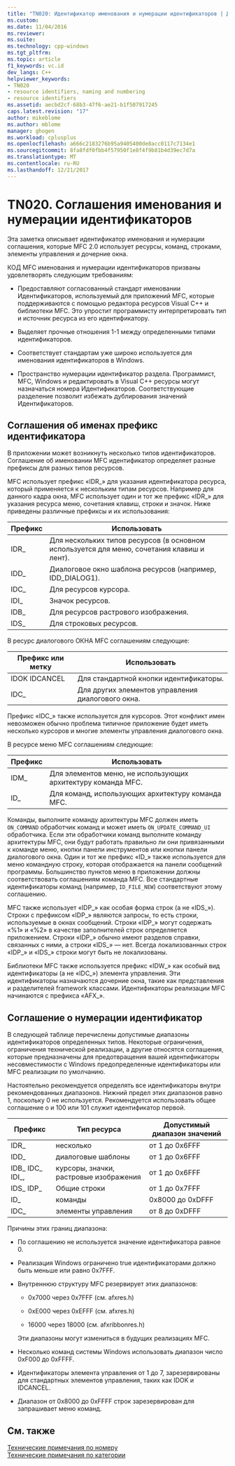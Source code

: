 ```yaml
---
title: "TN020: Идентификатор именования и нумерации идентификаторов | Документы Microsoft"
ms.custom: 
ms.date: 11/04/2016
ms.reviewer: 
ms.suite: 
ms.technology: cpp-windows
ms.tgt_pltfrm: 
ms.topic: article
f1_keywords: vc.id
dev_langs: C++
helpviewer_keywords:
- TN020
- resource identifiers, naming and numbering
- resource identifiers
ms.assetid: aecbd2cf-68b3-47f6-ae21-b1f507917245
caps.latest.revision: "17"
author: mikeblome
ms.author: mblome
manager: ghogen
ms.workload: cplusplus
ms.openlocfilehash: a666c2183276b95a9405400de8acc0117c7134e1
ms.sourcegitcommit: 8fa8fdf0fbb4f57950f1e8f4f9b81b4d39ec7d7a
ms.translationtype: MT
ms.contentlocale: ru-RU
ms.lasthandoff: 12/21/2017
---
```

# <a name="tn020-id-naming-and-numbering-conventions"></a>TN020. Соглашения именования и нумерации идентификаторов
Эта заметка описывает идентификатор именования и нумерации соглашения, которые MFC 2.0 использует ресурсы, команд, строками, элементы управления и дочерние окна.  
  
 КОД MFC именования и нумерации идентификаторов призваны удовлетворять следующим требованиям:  
  
-   Предоставляют согласованный стандарт именовании Идентификаторов, используемый для приложений MFC, которые поддерживаются с помощью редактора ресурсов Visual C++ и библиотеки MFC. Это упростит программисту интерпретировать тип и источник ресурса из его идентификатору.  
  
-   Выделяет прочные отношения 1-1 между определенными типами идентификаторов.  
  
-   Соответствует стандартам уже широко используется для именования идентификаторов в Windows.  
  
-   Пространство нумерации идентификатор раздела. Программист, MFC, Windows и редактировать в Visual C++ ресурсы могут назначаться номера Идентификаторов. Соответствующие разделение позволит избежать дублирования значений Идентификаторов.  
  
## <a name="the-id-prefix-naming-convention"></a>Соглашения об именах префикс идентификатора  
 В приложении может возникнуть несколько типов идентификаторов. Соглашение об именовании MFC идентификатор определяет разные префиксы для разных типов ресурсов.  
  
 MFC использует префикс «IDR_» для указания идентификатора ресурса, который применяется к нескольким типам ресурсов. Например для данного кадра окна, MFC использует один и тот же префикс «IDR_» для указания ресурса меню, сочетания клавиш, строки и значок. Ниже приведены различные префиксы и их использования:  
  
|Префикс|Использовать|  
|------------|---------|  
|IDR_|Для нескольких типов ресурсов (в основном используется для меню, сочетания клавиш и лент).|  
|IDD_|Диалоговое окно шаблона ресурсов (например, IDD_DIALOG1).|  
|IDC_|Для ресурсов курсора.|  
|IDI_|Значок ресурсов.|  
|IDB_|Для ресурсов растрового изображения.|  
|IDS_|Для строковых ресурсов.|  
  
 В ресурс диалогового ОКНА MFC соглашениям следующие:  
  
|Префикс или метку|Использовать|  
|---------------------|---------|  
|IDOK IDCANCEL|Для стандартной кнопки идентификаторы.|  
|IDC_|Для других элементов управления диалогового окна.|  
  
 Префикс «IDC_» также используется для курсоров. Этот конфликт имен невозможен обычно проблема типичное приложение будет иметь несколько курсоров и многие элементы управления диалогового окна.  
  
 В ресурсе меню MFC соглашениям следующие:  
  
|Префикс|Использовать|  
|------------|---------|  
|IDM_|Для элементов меню, не использующих архитектуру команда MFC.|  
|ID_|Для команд, использующих архитектуру команда MFC.|  
  
 Команды, выполните команду архитектуры MFC должен иметь `ON_COMMAND` обработчик команд и может иметь `ON_UPDATE_COMMAND_UI` обработчика. Если эти обработчики команд выполните команду архитектуры MFC, они будут работать правильно ли они привязанными к команде меню, кнопки панели инструментов или кнопки панели диалогового окна. Один и тот же префикс «ID_» также используется для меню командную строку, которая отображается на панели сообщений программы. Большинство пунктов меню в приложении должны соответствовать соглашениям команда MFC. Все стандартные идентификаторы команд (например, `ID_FILE_NEW`) соответствуют этому соглашению.  
  
 MFC также использует «IDP_» как особая форма строк (а не «IDS_»). Строки с префиксом «IDP_» являются запросы, то есть строки, используемые в окнах сообщений. Строки «IDP_» могут содержать «%1» и «%2» в качестве заполнителей строк определяется приложением. Строки «IDP_» обычно имеют разделов справки, связанных с ними, а строки «IDS_» — нет. Всегда локализованных строк «IDP_» и «IDS_» строки могут быть не локализованы.  
  
 Библиотеки MFC также используется префикс «IDW_» как особый вид идентификаторы (а не «IDC_») элемента управления. Эти идентификаторы назначаются дочерние окна, такие как представления и разделителей framework классами. Идентификаторы реализации MFC начинаются с префикса «AFX_».  
  
## <a name="the-id-numbering-convention"></a>Соглашение о нумерации идентификатор  
 В следующей таблице перечислены допустимые диапазоны идентификаторов определенных типов. Некоторые ограничения, ограничения технической реализации, а другие относятся соглашения, которые предназначены для предотвращения вашей идентификаторы несовместимости с Windows предопределенные идентификаторы или MFC реализации по умолчанию.  
  
 Настоятельно рекомендуется определять все идентификаторы внутри рекомендованных диапазонов. Нижний предел этих диапазонов равно 1, поскольку 0 не используется. Рекомендуется использовать общее соглашение о и 100 или 101 служит идентификатор первой.  
  
|Префикс|Тип ресурса|Допустимый диапазон значений|  
|------------|-------------------|-----------------|  
|IDR_|несколько|от 1 до 0x6FFF|  
|IDD_|диалоговые шаблоны|от 1 до 0x6FFF|  
|IDB_ IDC_ IDI_,|курсоры, значки, растровые изображения|от 1 до 0x6FFF|  
|IDS_ IDP_|Общие строки|от 1 до 0x7FFF|  
|ID_|команды|0x8000 до 0xDFFF|  
|IDC_|элементы управления|от 8 до 0xDFFF|  
  
 Причины этих границ диапазона:  
  
-   По соглашению не используется значение идентификатора равное 0.  
  
-   Реализация Windows ограничено true идентификаторами должно быть меньше или равно 0x7FFF.  
  
-   Внутреннюю структуру MFC резервирует этих диапазонов:  
  
    -   0x7000 через 0x7FFF (см. afxres.h)  
  
    -   0xE000 через 0xEFFF (см. afxres.h)  
  
    -   16000 через 18000 (см. afxribbonres.h)  
  
     Эти диапазоны могут измениться в будущих реализациях MFC.  
  
-   Несколько команд системы Windows использовать диапазон число 0xF000 до 0xFFFF.  
  
-   Идентификаторы элемента управления от 1 до 7, зарезервированы для стандартных элементов управления, таких как IDOK и IDCANCEL.  
  
-   Диапазон от 0x8000 до 0xFFFF строк зарезервирован для запрашивает меню команд.  
  
## <a name="see-also"></a>См. также  
 [Технические примечания по номеру](../mfc/technical-notes-by-number.md)   
 [Технические примечания по категории](../mfc/technical-notes-by-category.md)

